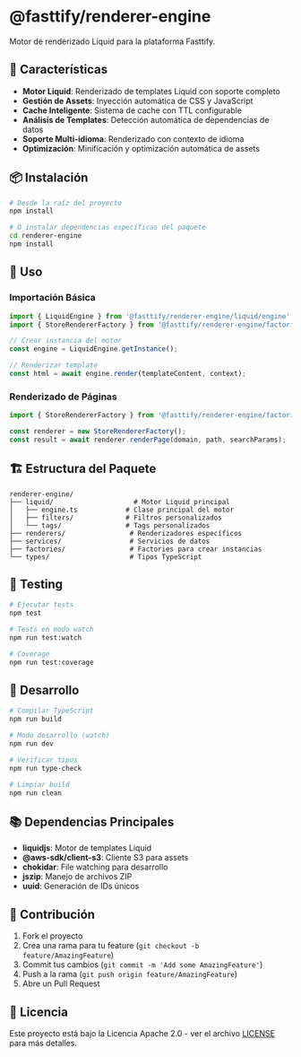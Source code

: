 # @fasttify/renderer-engine

Motor de renderizado Liquid para la plataforma Fasttify.

## 🚀 Características

- **Motor Liquid**: Renderizado de templates Liquid con soporte completo
- **Gestión de Assets**: Inyección automática de CSS y JavaScript
- **Cache Inteligente**: Sistema de cache con TTL configurable
- **Análisis de Templates**: Detección automática de dependencias de datos
- **Soporte Multi-idioma**: Renderizado con contexto de idioma
- **Optimización**: Minificación y optimización automática de assets

## 📦 Instalación

```bash
# Desde la raíz del proyecto
npm install

# O instalar dependencias específicas del paquete
cd renderer-engine
npm install
```

## 🔧 Uso

### Importación Básica

```typescript
import { LiquidEngine } from '@fasttify/renderer-engine/liquid/engine';
import { StoreRendererFactory } from '@fasttify/renderer-engine/factories/store-renderer-factory';

// Crear instancia del motor
const engine = LiquidEngine.getInstance();

// Renderizar template
const html = await engine.render(templateContent, context);
```

### Renderizado de Páginas

```typescript
import { StoreRendererFactory } from '@fasttify/renderer-engine/factories/store-renderer-factory';

const renderer = new StoreRendererFactory();
const result = await renderer.renderPage(domain, path, searchParams);
```

## 🏗️ Estructura del Paquete

```
renderer-engine/
├── liquid/                    # Motor Liquid principal
│   ├── engine.ts            # Clase principal del motor
│   ├── filters/             # Filtros personalizados
│   └── tags/                # Tags personalizados
├── renderers/                # Renderizadores específicos
├── services/                 # Servicios de datos
├── factories/                # Factories para crear instancias
└── types/                    # Tipos TypeScript
```

## 🧪 Testing

```bash
# Ejecutar tests
npm test

# Tests en modo watch
npm run test:watch

# Coverage
npm run test:coverage
```

## 🔨 Desarrollo

```bash
# Compilar TypeScript
npm run build

# Modo desarrollo (watch)
npm run dev

# Verificar tipos
npm run type-check

# Limpiar build
npm run clean
```

## 📚 Dependencias Principales

- **liquidjs**: Motor de templates Liquid
- **@aws-sdk/client-s3**: Cliente S3 para assets
- **chokidar**: File watching para desarrollo
- **jszip**: Manejo de archivos ZIP
- **uuid**: Generación de IDs únicos

## 🤝 Contribución

1. Fork el proyecto
2. Crea una rama para tu feature (`git checkout -b feature/AmazingFeature`)
3. Commit tus cambios (`git commit -m 'Add some AmazingFeature'`)
4. Push a la rama (`git push origin feature/AmazingFeature`)
5. Abre un Pull Request

## 📄 Licencia

Este proyecto está bajo la Licencia Apache 2.0 - ver el archivo [LICENSE](../LICENSE) para más detalles.
